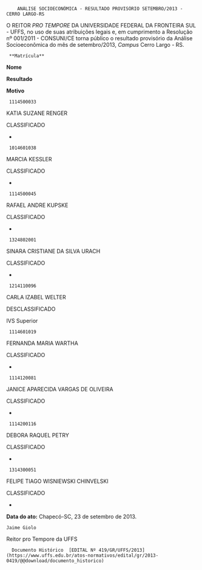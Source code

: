         ANÁLISE SOCIOECONÔMICA - RESULTADO PROVISÓRIO SETEMBRO/2013 - CERRO LARGO-RS  

O REITOR *PRO TEMPORE* DA UNIVERSIDADE FEDERAL DA FRONTEIRA SUL - UFFS, no uso de suas atribuições legais e, em cumprimento a Resolução nº 001/2011 - CONSUNI/CE torna público o resultado provisório da Análise Socioeconômica do mês de setembro/2013, *Campus* Cerro Largo - RS.

     **Matrícula**

   **Nome**

   **Resultado**

   **Motivo**

     1114500033

   KATIA SUZANE RENGER

   CLASSIFICADO

   -

     1014601038

   MARCIA KESSLER

   CLASSIFICADO

   -

     1114500045

   RAFAEL ANDRE KUPSKE

   CLASSIFICADO

   -

     1324802001

   SINARA CRISTIANE DA SILVA URACH

   CLASSIFICADO

   -

     1214110096

   CARLA IZABEL WELTER

   DESCLASSIFICADO

   IVS Superior

     1114601019

   FERNANDA MARIA WARTHA

   CLASSIFICADO

   -

     1114120081

   JANICE APARECIDA VARGAS DE OLIVEIRA

   CLASSIFICADO

   -

     1114200116

   DEBORA RAQUEL PETRY

   CLASSIFICADO

   -

     1314300051

   FELIPE TIAGO WISNIEWSKI CHINVELSKI

   CLASSIFICADO

   -

      

  

   **Data do ato:** Chapecó-SC, 23 de setembro de 2013.   
 

    Jaime Giolo   
 Reitor pro Tempore da UFFS 

      Documento Histórico  [EDITAL Nº 419/GR/UFFS/2013](https://www.uffs.edu.br/atos-normativos/edital/gr/2013-0419/@@download/documento_historico)     
      